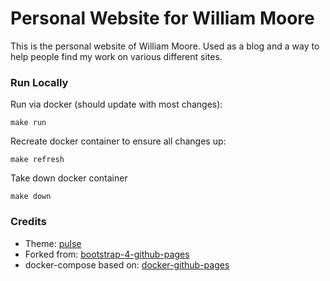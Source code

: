 
# Personal Website for William Moore

This is the personal website of William Moore. Used as a blog and a way to help people find my work on various
different sites. 

### Run Locally
Run via docker (should update with most changes):

	make run
	
Recreate docker container to ensure all changes up:

    make refresh

Take down docker container

    make down

### Credits
- Theme: [pulse](https://bootswatch.com/pulse/)
- Forked from: [bootstrap-4-github-pages](https://github.com/nicolas-van/bootstrap-4-github-pages)
- docker-compose based on: [docker-github-pages](https://github.com/Starefossen/docker-github-pages)